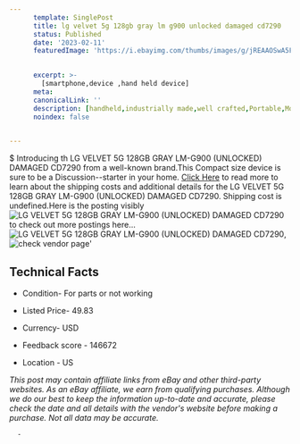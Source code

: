 ```yaml
---
      template: SinglePost
      title: lg velvet 5g 128gb gray lm g900 unlocked damaged cd7290
      status: Published
      date: '2023-02-11'
      featuredImage: 'https://i.ebayimg.com/thumbs/images/g/jREAAOSwA5Fj5tLT/s-l225.jpg'
       

      excerpt: >-
        [smartphone,device ,hand held device]
      meta:
      canonicalLink: ''
      description: [handheld,industrially made,well crafted,Portable,Mobile,Compact,Convenient,Lightweight,Maneuverable,Man-portable,Miniature,Carriable,Hand-held,Light,Holdable,Transportable,Mobile device,Pocket-sized,On-the-go,Wireless,Cordless,Compact size,Convenient size, smartphone,device ,hand held device]
      noindex: false
      

---
```

$
      Introducing th LG VELVET 5G 128GB GRAY LM-G900 (UNLOCKED) DAMAGED CD7290 from a well-known brand.This Compact size device  is sure to be a Discussion--starter in your home. [Click Here](https://www.ebay.com/itm/304800712212?hash=item46f789c614%3Ag%3AjREAAOSwA5Fj5tLT&mkevt=1&mkcid=1&mkrid=711-53200-19255-0&campid=%253CePNCampaignId%253E&customid=%253CreferenceId%253E&toolid=10049) to read more to learn about the shipping costs and additional details for the LG VELVET 5G 128GB GRAY LM-G900 (UNLOCKED) DAMAGED CD7290. Shipping cost is undefined.Here is the posting visibly ![LG VELVET 5G 128GB GRAY LM-G900 (UNLOCKED) DAMAGED CD7290](https://i.ebayimg.com/thumbs/images/g/jREAAOSwA5Fj5tLT/s-l225.jpg) to check out more postings here... ![LG VELVET 5G 128GB GRAY LM-G900 (UNLOCKED) DAMAGED CD7290](https://i.ebayimg.com/images/g/jREAAOSwA5Fj5tLT/s-l1600.jpg), ![check vendor page](https://origin-galleryplus.ebayimg.com/ws/web/304800712212_2_0_1/225x225.jpg,https://origin-galleryplus.ebayimg.com/ws/web/304800712212_3_0_1/225x225.jpg,https://origin-galleryplus.ebayimg.com/ws/web/304800712212_4_0_1/225x225.jpg,https://origin-galleryplus.ebayimg.com/ws/web/304800712212_5_0_1/225x225.jpg,https://origin-galleryplus.ebayimg.com/ws/web/304800712212_6_0_1/225x225.jpg,https://origin-galleryplus.ebayimg.com/ws/web/304800712212_7_0_1/225x225.jpg,https://origin-galleryplus.ebayimg.com/ws/web/304800712212_8_0_1/225x225.jpg)'

      

 ## Technical Facts 



     
      

 - Condition- For parts or not working 


      

 - Listed Price- 49.83 


      

 - Currency- USD 


      

 - Feedback score - 146672 


      

 - Location - US 


      
      

 *_This post may contain affiliate links from eBay and other third-party websites. As an eBay affiliate, we earn from qualifying purchases. Although we do our best to keep the information up-to-date and accurate, please check the date and all details with the vendor's website before making a purchase. Not all data may be accurate._*




      -
